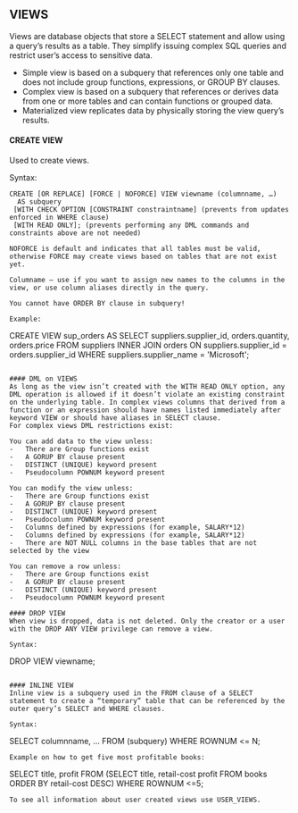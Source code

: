 ## VIEWS
Views are database objects that store a SELECT statement and allow using a query’s results as a table. They simplify issuing complex SQL queries and restrict user’s access to sensitive data.
- Simple view is based on a subquery that references only one table and does not include group functions, expressions, or GROUP BY clauses.
- Complex view is based on a subquery that references or derives data from one or more tables and can contain functions or grouped data.
- Materialized view replicates data by physically storing the view query’s results.

#### CREATE VIEW
Used to create views.

Syntax:
```
CREATE [OR REPLACE] [FORCE | NOFORCE] VIEW viewname (columnname, …) 
  AS subquery 
 [WITH CHECK OPTION [CONSTRAINT constraintname] (prevents from updates enforced in WHERE clause) 
 [WITH READ ONLY]; (prevents performing any DML commands and constraints above are not needed)
 
NOFORCE is default and indicates that all tables must be valid, otherwise FORCE may create views based on tables that are not exist yet.

Columname – use if you want to assign new names to the columns in the view, or use column aliases directly in the query. 

You cannot have ORDER BY clause in subquery!

Example:
```
CREATE VIEW sup_orders AS
  SELECT suppliers.supplier_id, orders.quantity, orders.price
  FROM suppliers
  INNER JOIN orders
  ON suppliers.supplier_id = orders.supplier_id
  WHERE suppliers.supplier_name = 'Microsoft';
```

#### DML on VIEWS
As long as the view isn’t created with the WITH READ ONLY option, any DML operation is allowed if it doesn’t violate an existing constraint on the underlying table. In complex views columns that derived from a function or an expression should have names listed immediately after keyword VIEW or should have aliases in SELECT clause.
For complex views DML restrictions exist:

You can add data to the view unless:
-	There are Group functions exist
-	A GORUP BY clause present
-	DISTINCT (UNIQUE) keyword present
-	Pseudocolumn POWNUM keyword present

You can modify the view unless:
-	There are Group functions exist
-	A GORUP BY clause present
-	DISTINCT (UNIQUE) keyword present
-	Pseudocolumn POWNUM keyword present
-	Columns defined by expressions (for example, SALARY*12)
-	Columns defined by expressions (for example, SALARY*12)
-	There are NOT NULL columns in the base tables that are not selected by the view

You can remove a row unless:
-	There are Group functions exist
-	A GORUP BY clause present
-	DISTINCT (UNIQUE) keyword present
-	Pseudocolumn POWNUM keyword present

#### DROP VIEW
When view is dropped, data is not deleted. Only the creator or a user with the DROP ANY VIEW privilege can remove a view.

Syntax:
```
DROP VIEW viewname; 
```

#### INLINE VIEW
Inline view is a subquery used in the FROM clause of a SELECT statement to create a “temporary” table that can be referenced by the outer query’s SELECT and WHERE clauses.

Syntax:
```
SELECT columnname, … FROM (subquery) WHERE ROWNUM <= N;
```
Example on how to get five most profitable books:
```
SELECT title, profit
FROM (SELECT title, retail-cost profit FROM books ORDER BY retail-cost DESC) WHERE ROWNUM <=5;
```
To see all information about user created views use USER_VIEWS.

